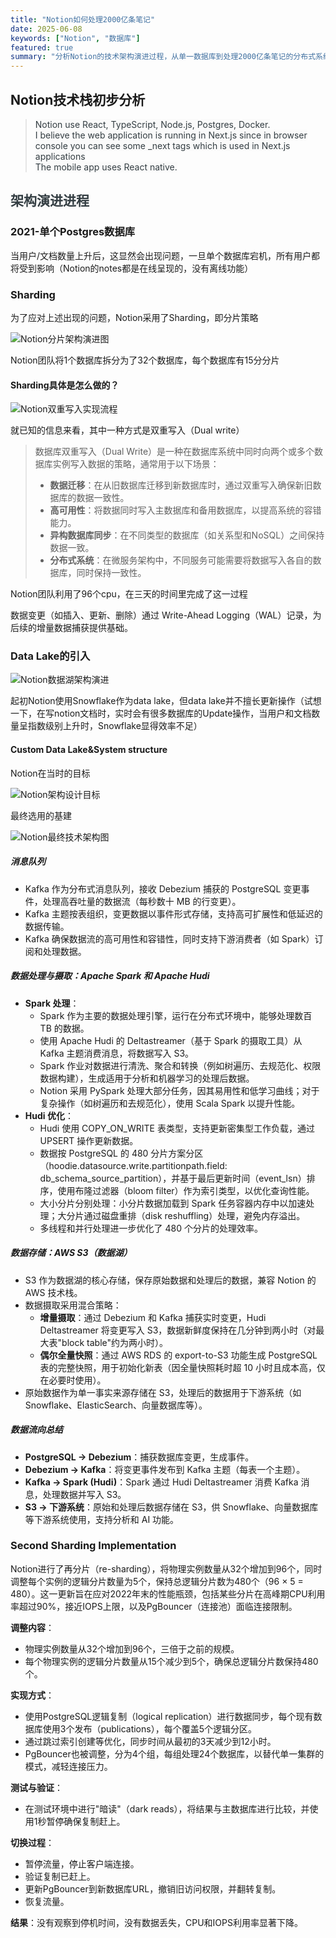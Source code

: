 ```yaml
---
title: "Notion如何处理2000亿条笔记"
date: 2025-06-08
keywords: ["Notion", "数据库"]
featured: true
summary: "分析Notion的技术架构演进过程，从单一数据库到处理2000亿条笔记的分布式系统"
---
```


## Notion技术栈初步分析
> <font style="color:rgb(51, 61, 66);background-color:rgb(250, 250, 250);">Notion use React, TypeScript, Node.js, Postgres, Docker.</font>  
<font style="color:rgb(51, 61, 66);background-color:rgb(250, 250, 250);">I believe the web application is running in Next.js since in browser console you can see some _next tags which is used in Next.js applications</font>  
<font style="color:rgb(51, 61, 66);background-color:rgb(250, 250, 250);">The mobile app uses React native.</font>
>

## <font style="color:rgb(51, 61, 66);background-color:rgb(250, 250, 250);">架构演进进程</font>
### 2021-单个Postgres数据库
当用户/文档数量上升后，这显然会出现问题，一旦单个数据库宕机，所有用户都将受到影响（Notion的notes都是在线呈现的，没有离线功能）

### Sharding
为了应对上述出现的问题，Notion采用了Sharding，即分片策略

![Notion分片架构演进图](/images/blog/notion-sharding-architecture.png)

Notion团队将1个数据库拆分为了32个数据库，每个数据库有15分分片

#### Sharding具体是怎么做的？
![Notion双重写入实现流程](/images/blog/notion-dual-write-process.png)

就已知的信息来看，其中一种方式是双重写入（Dual write）

> 数据库双重写入（Dual Write）是一种在数据库系统中同时向两个或多个数据库实例写入数据的策略，通常用于以下场景：
>
> + **数据迁移**：在从旧数据库迁移到新数据库时，通过双重写入确保新旧数据库的数据一致性。
> + **高可用性**：将数据同时写入主数据库和备用数据库，以提高系统的容错能力。
> + **异构数据库同步**：在不同类型的数据库（如关系型和NoSQL）之间保持数据一致。
> + **分布式系统**：在微服务架构中，不同服务可能需要将数据写入各自的数据库，同时保持一致性。
>

Notion团队利用了96个cpu，在三天的时间里完成了这一过程

数据变更（如插入、更新、删除）通过 Write-Ahead Logging（WAL）记录，为后续的增量数据捕获提供基础。

### Data Lake的引入
![Notion数据湖架构演进](/images/blog/notion-data-lake-evolution.png)

起初Notion使用Snowflake作为data lake，但data lake并不擅长更新操作（试想一下，在写notion文档时，实时会有很多数据库的Update操作，当用户和文档数量呈指数级别上升时，Snowflake显得效率不足）

#### Custom Data Lake&System structure
Notion在当时的目标

![Notion架构设计目标](/images/blog/notion-goals-diagram.png)

最终选用的基建

![Notion最终技术架构图](/images/blog/notion-final-architecture.png)

##### 消息队列
+ Kafka 作为分布式消息队列，接收 Debezium 捕获的 PostgreSQL 变更事件，处理高吞吐量的数据流（每秒数十 MB 的行变更）。
+ Kafka 主题按表组织，变更数据以事件形式存储，支持高可扩展性和低延迟的数据传输。
+ Kafka 确保数据流的高可用性和容错性，同时支持下游消费者（如 Spark）订阅和处理数据。

##### 数据处理与摄取：Apache Spark 和 Apache Hudi
+ **Spark 处理**： 
    - Spark 作为主要的数据处理引擎，运行在分布式环境中，能够处理数百 TB 的数据。
    - 使用 Apache Hudi 的 Deltastreamer（基于 Spark 的摄取工具）从 Kafka 主题消费消息，将数据写入 S3。
    - Spark 作业对数据进行清洗、聚合和转换（例如树遍历、去规范化、权限数据构建），生成适用于分析和机器学习的处理后数据。
    - Notion 采用 PySpark 处理大部分任务，因其易用性和低学习曲线；对于复杂操作（如树遍历和去规范化），使用 Scala Spark 以提升性能。
+ **Hudi 优化**： 
    - Hudi 使用 COPY_ON_WRITE 表类型，支持更新密集型工作负载，通过 UPSERT 操作更新数据。
    - 数据按 PostgreSQL 的 480 分片方案分区（hoodie.datasource.write.partitionpath.field: db_schema_source_partition），并基于最后更新时间（event_lsn）排序，使用布隆过滤器（bloom filter）作为索引类型，以优化查询性能。
    - 大小分片分别处理：小分片数据加载到 Spark 任务容器内存中以加速处理；大分片通过磁盘重排（disk reshuffling）处理，避免内存溢出。
    - 多线程和并行处理进一步优化了 480 个分片的处理效率。

##### 数据存储：AWS S3（数据湖）
+ S3 作为数据湖的核心存储，保存原始数据和处理后的数据，兼容 Notion 的 AWS 技术栈。
+ 数据摄取采用混合策略： 
    - **增量摄取**：通过 Debezium 和 Kafka 捕获实时变更，Hudi Deltastreamer 将变更写入 S3，数据新鲜度保持在几分钟到两小时（对最大表"block table"约为两小时）。
    - **偶尔全量快照**：通过 AWS RDS 的 export-to-S3 功能生成 PostgreSQL 表的完整快照，用于初始化新表（因全量快照耗时超 10 小时且成本高，仅在必要时使用）。
+ 原始数据作为单一事实来源存储在 S3，处理后的数据用于下游系统（如 Snowflake、ElasticSearch、向量数据库等）。

##### 数据流向总结
+ **PostgreSQL → Debezium**：捕获数据库变更，生成事件。
+ **Debezium → Kafka**：将变更事件发布到 Kafka 主题（每表一个主题）。
+ **Kafka → Spark (Hudi)**：Spark 通过 Hudi Deltastreamer 消费 Kafka 消息，处理数据并写入 S3。
+ **S3 → 下游系统**：原始和处理后数据存储在 S3，供 Snowflake、向量数据库等下游系统使用，支持分析和 AI 功能。

### Second Sharding Implementation
Notion进行了再分片（re-sharding），将物理实例数量从32个增加到96个，同时调整每个实例的逻辑分片数量为5个，保持总逻辑分片数为480个（96 × 5 = 480）。这一更新旨在应对2022年末的性能瓶颈，包括某些分片在高峰期CPU利用率超过90%，接近IOPS上限，以及PgBouncer（连接池）面临连接限制。

**调整内容**： 

+ 物理实例数量从32个增加到96个，三倍于之前的规模。
+ 每个物理实例的逻辑分片数量从15个减少到5个，确保总逻辑分片数保持480个。

**实现方式**： 

+ 使用PostgreSQL逻辑复制（logical replication）进行数据同步，每个现有数据库使用3个发布（publications），每个覆盖5个逻辑分区。
+ 通过跳过索引创建等优化，同步时间从最初的3天减少到12小时。
+ PgBouncer也被调整，分为4个组，每组处理24个数据库，以替代单一集群的模式，减轻连接压力。

**测试与验证**： 

+ 在测试环境中进行"暗读"（dark reads），将结果与主数据库进行比较，并使用1秒暂停确保复制赶上。

**切换过程**： 

+ 暂停流量，停止客户端连接。
+ 验证复制已赶上。
+ 更新PgBouncer到新数据库URL，撤销旧访问权限，并翻转复制。
+ 恢复流量。

**结果**：没有观察到停机时间，没有数据丢失，CPU和IOPS利用率显著下降。

